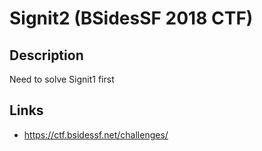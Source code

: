 # Signit2 (BSidesSF 2018 CTF)

## Description

>>>
Need to solve Signit1 first
>>>

## Links
* https://ctf.bsidessf.net/challenges/
